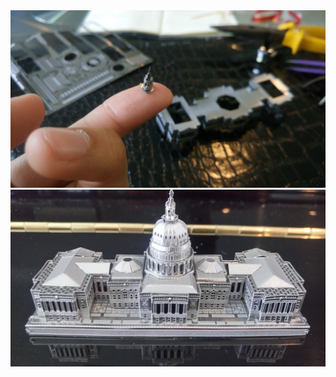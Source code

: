 <div class="container-fluid">
    <div class="row-fluid">
      <div class="span6">
        <img src="hobbies/metal-jigsaw1.JPG">
      </div>
      <div class="span6">
        <img src="hobbies/metal-jigsaw2.JPG">
      </div>
    </div>
</div>
